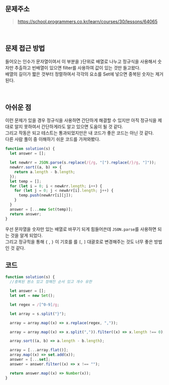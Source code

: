 ## 문제주소

> https://school.programmers.co.kr/learn/courses/30/lessons/64065

</br>

## 문제 접근 방법

들어오는 인수가 문자열이여서 이 부분을 `}`단위로 배열로 나누고 정규식을 사용해서 숫자만 추출하고 빈배열이 있으면 filter를 사용하여 값이 있는 것만 들고왔다.  
배열의 길이가 짧은 것부터 정렬하여서 각각의 요소를 Set에 넣으면 중복된 숫자는 제거된다.

</br>

## 아쉬운 점

이런 문제가 있을 경우 정규식을 사용하면 간단하게 해결할 수 있지만 아직 정규식을 제대로 알지 못하여서 간단하게라도 알고 있으면 도움이 될 것 같다.  
그리고 작동은 되고 테스트는 통과되었지만은 내 코드가 좋은 코드는 아닌 것 같다.  
다른 사람 풀이 중 이해하기 쉬운 코드를 가져와봤다.

```js
function solution(s) {
  let answer = [];

  let newArr = JSON.parse(s.replace(/{/g, "[").replace(/}/g, "]"));
  newArr.sort((a, b) => {
    return a.length - b.length;
  });
  let temp = [];
  for (let i = 0; i < newArr.length; i++) {
    for (let j = 0; j < newArr[i].length; j++) {
      temp.push(newArr[i][j]);
    }
  }
  answer = [...new Set(temp)];
  return answer;
}
```

우선 문자열을 숫자만 있는 배열로 바꾸기 되게 힘들어쓴데 `JSON.parse`를 사용하면 되는 것을 알게 되었다.  
그리고 정규힉을 통해 `{` , `}` 이 기호를 를 `[`, `]` 대괄호로 변경해주는 것도 너무 좋은 방법인 것 같다.
</br>

## 코드

```js
function solution(s) {
  //중복된 원소 있고 정해진 순서 있고 개수 유한

  let answer = [];
  let set = new Set();

  let regex = /[^0-9]/g;

  let array = s.split("}");

  array = array.map((x) => x.replace(regex, ","));

  array = array.map((x) => x.split(",")).filter((x) => x.length !== 0);

  array.sort((a, b) => a.length - b.length);

  array = [...array.flat()];
  array.map((x) => set.add(x));
  answer = [...set];
  answer = answer.filter((x) => x !== "");

  return answer.map((x) => Number(x));
}
```

